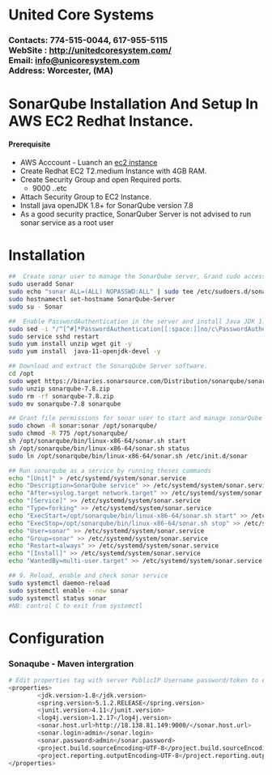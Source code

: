 # United Core Systems
### Contacts: 774-515-0044, 617-955-5115<br> WebSite : <http://unitedcoresystem.com/><br>Email: info@unicoresystem.com <br>Address: Worcester, (MA)

# SonarQube Installation And Setup In AWS EC2 Redhat Instance.
#### Prerequisite
+ AWS Acccount - Luanch an [ec2 instance](../EC2_Instances/README.md)
+ Create Redhat EC2 T2.medium Instance with 4GB RAM.
+ Create Security Group and open Required ports.
   + 9000 ..etc
+ Attach Security Group to EC2 Instance.
+ Install java openJDK 1.8+ for SonarQube version 7.8
+  As a good security practice, SonarQuber Server is not advised to run sonar service as a root user


# Installation 

```sh
##  Create sonar user to manage the SonarQube server, Grand sudo access and set hostname for the sonarqube server
sudo useradd Sonar
sudo echo "sonar ALL=(ALL) NOPASSWD:ALL" | sudo tee /etc/sudoers.d/sonar
sudo hostnamectl set-hostname SonarQube-Server 
sudo su - Sonar
```
```sh
##  Enable PasswordAuthentication in the server and install Java JDK 1.8+ required for sonarqube to start
sudo sed -i "/^[^#]*PasswordAuthentication[[:space:]]no/c\PasswordAuthentication yes" /etc/ssh/sshd_config
sudo service sshd restart
sudo yum install unzip wget git -y
sudo yum install  java-11-openjdk-devel -y
```
```sh
## Download and extract the SonarqQube Server software.
cd /opt
sudo wget https://binaries.sonarsource.com/Distribution/sonarqube/sonarqube-7.8.zip
sudo unzip sonarqube-7.8.zip
sudo rm -rf sonarqube-7.8.zip
sudo mv sonarqube-7.8 sonarqube
```
```sh
## Grant file permissions for sonar user to start and manage sonarQube
sudo chown -R sonar:sonar /opt/sonarqube/
sudo chmod -R 775 /opt/sonarqube/
sh /opt/sonarqube/bin/linux-x86-64/sonar.sh start 
sh /opt/sonarqube/bin/linux-x86-64/sonar.sh status
sudo ln /opt/sonarqube/bin/linux-x86-64/sonar.sh /etc/init.d/sonar
```

```sh
## Run sonarqube as a service by running theses commands
echo "[Unit]" > /etc/systemd/system/sonar.service
echo "Description=SonarQube service" >> /etc/systemd/system/sonar.service
echo "After=syslog.target network.target" >> /etc/systemd/system/sonar.service
echo "[Service]" >> /etc/systemd/system/sonar.service
echo "Type=forking" >> /etc/systemd/system/sonar.service
echo "ExecStart=/opt/sonarqube/bin/linux-x86-64/sonar.sh start" >> /etc/systemd/system/sonar.service 
echo "ExecStop=/opt/sonarqube/bin/linux-x86-64/sonar.sh stop" >> /etc/systemd/system/sonar.service
echo "User=sonar" >> /etc/systemd/system/sonar.service
echo "Group=sonar" >> /etc/systemd/system/sonar.service
echo "Restart=always" >> /etc/systemd/system/sonar.service
echo "[Install]" >> /etc/systemd/system/sonar.service
echo "WantedBy=multi-user.target" >> /etc/systemd/system/sonar.service
```

```sh
## 9. Reload, enable and check sonar service 
sudo systemctl daemon-reload
sudo systemctl enable --now sonar
sudo systemctl status sonar
#NB: control C to exit from systemctl 
```

# Configuration

### Sonaqube - Maven intergration  
```sh
# Edit properties tag with server PublicIP Username password/token to enable connection in POM.XML file
<properties>
		<jdk.version>1.8</jdk.version>
		<spring.version>5.1.2.RELEASE</spring.version>
		<junit.version>4.11</junit.version>
		<log4j.version>1.2.17</log4j.version>
		<sonar.host.url>http://18.138.81.149:9000/</sonar.host.url>
		<sonar.login>admin</sonar.login>
		<sonar.password>admin</sonar.password> 
		<project.build.sourceEncoding>UTF-8</project.build.sourceEncoding>
		<project.reporting.outputEncoding>UTF-8</project.reporting.outputEncoding>
</properties>
```